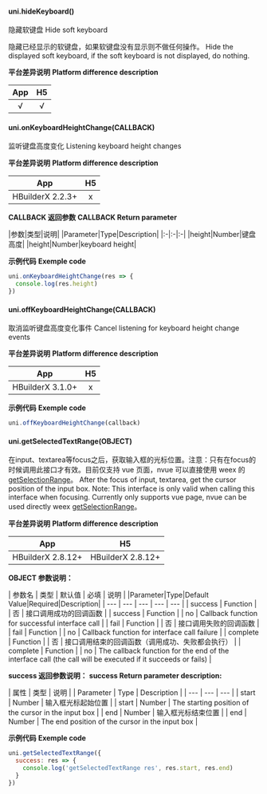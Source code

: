 #### uni.hideKeyboard()

隐藏软键盘
Hide soft keyboard

隐藏已经显示的软键盘，如果软键盘没有显示则不做任何操作。
Hide the displayed soft keyboard, if the soft keyboard is not displayed, do nothing.

**平台差异说明**
**Platform difference description**

|App|H5|
|:-:|:-:|
|√|√|


#### uni.onKeyboardHeightChange(CALLBACK)

监听键盘高度变化
Listening keyboard height changes

**平台差异说明**
**Platform difference description**

|App|H5|
|:-:|:-:|
|HBuilderX 2.2.3+|x|

**CALLBACK 返回参数**
**CALLBACK Return parameter**

|参数|类型|说明|
|Parameter|Type|Description|
|:-|:-|:-|
|height|Number|键盘高度|
|height|Number|keyboard height|

**示例代码**
**Exemple code**

```js
uni.onKeyboardHeightChange(res => {
  console.log(res.height)
})
```

#### uni.offKeyboardHeightChange(CALLBACK)

取消监听键盘高度变化事件
Cancel listening for keyboard height change events

**平台差异说明**
**Platform difference description**

|App|H5|
|:-:|:-:|
|HBuilderX 3.1.0+|x|

**示例代码**
**Exemple code**

```js
uni.offKeyboardHeightChange(callback)
```

#### uni.getSelectedTextRange(OBJECT)

在input、textarea等focus之后，获取输入框的光标位置。注意：只有在focus的时候调用此接口才有效。目前仅支持 vue 页面，nvue 可以直接使用 weex 的 [getSelectionRange](http://emas.weex.io/zh/docs/components/input.html#%E7%BB%84%E4%BB%B6%E6%96%B9%E6%B3%95)。
After the focus of input, textarea, get the cursor position of the input box. Note: This interface is only valid when calling this interface when focusing. Currently only supports vue page, nvue can be used directly weex [getSelectionRange](http://emas.weex.io/docs/components/input.html#methods)。

**平台差异说明**
**Platform difference description**

|App|H5|
|:-:|:-:|
|HBuilderX 2.8.12+|HBuilderX 2.8.12+|

**OBJECT 参数说明：**

| 参数名 | 类型 | 默认值 | 必填 | 说明 |
|Parameter|Type|Default Value|Required|Description|
| --- | --- | --- | --- | --- |
| success | Function |  | 否 | 接口调用成功的回调函数 |
| success | Function |  | no | Callback function for successful interface call |
| fail | Function |  | 否 | 接口调用失败的回调函数 |
| fail | Function |  | no | Callback function for interface call failure |
| complete | Function |  | 否 | 接口调用结束的回调函数（调用成功、失败都会执行） |
| complete | Function |  | no | The callback function for the end of the interface call (the call will be executed if it succeeds or fails) |

**success 返回参数说明：**
**success Return parameter description:**

| 属性 | 类型 | 说明 |
| Parameter | Type | Description |
| --- | --- | --- |
| start | Number | 输入框光标起始位置 |
| start | Number | The starting position of the cursor in the input box |
| end | Number | 输入框光标结束位置 |
| end | Number | The end position of the cursor in the input box |

**示例代码**
**Exemple code**

```js
uni.getSelectedTextRange({
  success: res => {
    console.log('getSelectedTextRange res', res.start, res.end)
  }
})
```
